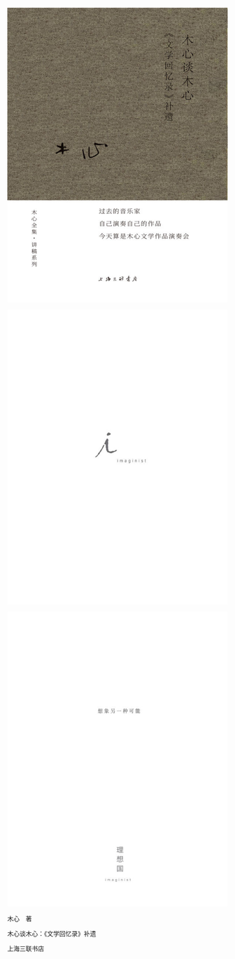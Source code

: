    

![](/木心全集（典藏套装十六册）/images/00188.jpeg)

   

![](/木心全集（典藏套装十六册）/images/00189.jpeg)

![](/木心全集（典藏套装十六册）/images/00190.jpeg)

   

  

  

  

木心　著

木心谈木心：《文学回忆录》补遗

  

  

  

  

  

  

上海三联书店